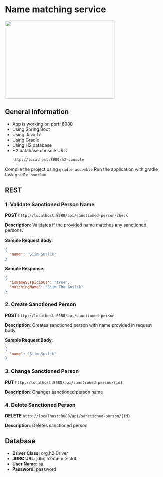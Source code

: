 # Name matching service

<img src="https://www.nicepng.com/png/full/31-314820_logo-spring-spring-framework-logo-svg.png" width="350" height="250" />

## General information

- App is working on port: 8080
- Using Spring Boot
- Using Java 17
- Using Gradle
- Using H2 database
- H2 database console URL:
  ```sh 
  http://localhost:8080/h2-console
  ```

Compile the project using `gradle assemble`
Run the application with gradle task `gradle bootRun` 

## REST

### 1. Validate Sanctioned Person Name
**POST** `http://localhost:8080/api/sanctioned-person/check`

**Description**: Validates if the provided name matches any sanctioned persons.

**Sample Request Body**:
```json
{
  "name": "Siim Suslik"
}
```
**Sample Response**:
```json
{
  "isNameSuspicious": "true",
  "matchingName": "Siim The Suslik"
}
```

### 2. Create Sanctioned Person
**POST** `http://localhost:8080/api/sanctioned-person`

**Description**: Creates sanctioned person with name provided in request body

**Sample Request Body**:
```json
{
  "name": "Siim Suslik"
}
```

### 3. Change Sanctioned Person
**PUT** `http://localhost:8080/api/sanctioned-person/{id}`

**Description**: Changes sanctioned person name

### 4. Delete Sanctioned Person
**DELETE** `http://localhost:8080/api/sanctioned-person/{id}`

**Description**: Deletes sanctioned person

## Database

- **Driver Class**: org.h2.Driver
- **JDBC URL**: jdbc:h2:mem:testdb
- **User Name**: sa
- **Password**: password
